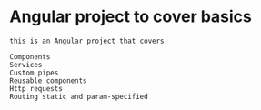 # Angular project to cover basics

    this is an Angular project that covers

    Components
    Services
    Custom pipes
    Reusable components
    Http requests
    Routing static and param-specified
